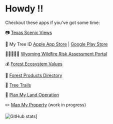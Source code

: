 # Howdy !!
Checkout these apps if you've got some time:

📷 [Texas Scenic Views](https://texasforestinfo.tamu.edu/txscenicviews/home) 

🌳 My Tree ID [Apple App Store](https://apps.apple.com/us/app/id1525919752) | [Google Play Store](https://play.google.com/store/apps/details?id=com.tfs.treeid)

🧑🏽‍🤝‍🧑🏽 [Wyoming Wildfire Risk Assessment Portal](https://wywrap.wyo.gov/)

💰 [Forest Ecosystem Values](https://texasforestinfo.tamu.edu/forestecosystemvalues/)

🚪 [Forest Products Directory](https://texasforestinfo.tamu.edu/ForestProductsDirectory/)

🌱 [Tree Trails](https://texasforestinfo.tamu.edu/treetrails/)

🚜 [Plan My Land Operation](https://texasforestinfo.tamu.edu/pmlo)

✏️ [Map My Property](https://bishrant.github.io/mapmyproperty/) (work in progress)



![GitHub stats](https://github-readme-stats.vercel.app/api?username=bishrant)]
